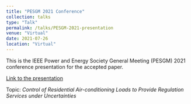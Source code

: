 ```yaml
---
title: "PESGM 2021 Conference"
collection: talks
type: "Talk"
permalink: /talks/PESGM-2021-presentation
venue: "Virtual"
date: 2021-07-26
location: "Virtual"
---
```


This is the IEEE Power and Energy Society General Meeting (PESGM) 2021 conference presentation for the accepted paper.

[Link to the presentation](https://gayanlanke.github.io/files/pesgm-2021-conference-presentation.pdf)

Topic: *Control of Residential Air-conditioning Loads to Provide Regulation Services under Uncertainties*
